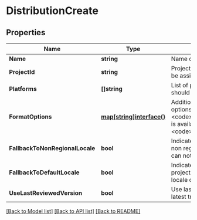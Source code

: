 # DistributionCreate

## Properties

Name | Type | Description | Notes
------------ | ------------- | ------------- | -------------
**Name** | **string** | Name of the distribution | [optional] 
**ProjectId** | **string** | Project id the distribution should be assigned to. | [optional] 
**Platforms** | **[]string** | List of platforms the distribution should support. | [optional] 
**FormatOptions** | [**map[string]interface{}**](.md) | Additional formatting and render options. Only &lt;code&gt;enclose_in_cdata&lt;/code&gt; is available for platform &lt;code&gt;android&lt;/code&gt;. | [optional] 
**FallbackToNonRegionalLocale** | **bool** | Indicates whether to fallback to non regional locale when locale can not be found | [optional] 
**FallbackToDefaultLocale** | **bool** | Indicates whether to fallback to projects default locale when locale can not be found | [optional] 
**UseLastReviewedVersion** | **bool** | Use last reviewed instead of latest translation in a project | [optional] 

[[Back to Model list]](../README.md#documentation-for-models) [[Back to API list]](../README.md#documentation-for-api-endpoints) [[Back to README]](../README.md)



